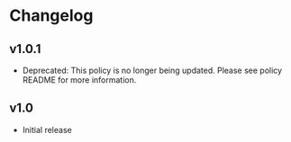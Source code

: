 # Changelog

## v1.0.1

- Deprecated: This policy is no longer being updated. Please see policy README for more information.

## v1.0

- Initial release
